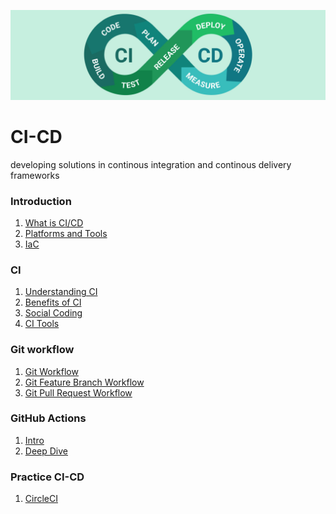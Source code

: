 ![](/img/main.jpg)
# CI-CD
developing solutions in continous integration and continous delivery frameworks

### Introduction
1. [What is CI/CD](/ibm/what-is-it.md)
2. [Platforms and Tools](/ibm/platforms.md)
3. [IaC](/ibm/iac.md)

### CI
1. [Understanding CI](/ibm/ci.md)
2. [Benefits of CI](/ibm/ci-benefits.md)
3. [Social Coding](/ibm/social-coding.md)
4. [CI Tools](/ibm/ci-tools.md)

### Git workflow
1. [Git Workflow](/ibm/git-branches.md)
2. [Git Feature Branch Workflow](/ibm/git-feat-branch.md)
3. [Git Pull Request Workflow](/ibm/git-pull-req.md)

### GitHub Actions
1. [Intro](/ibm/github-actions.md)
2. [Deep Dive](/ibm/github-actions-deep-dive.md)


### Practice CI-CD
1. [CircleCI](https://github.com/davood-dorostkar/CI-CD/wiki/01_CircleCI)